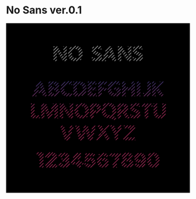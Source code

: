 # No Sans ver.0.1

![Preview of typeface "No Sans"](https://github.com/alanvww/no-sans/blob/1bdf9dfb636ce4c1c665fed4de1aaea3c2ee87b2/preview/preview.png 'No Sans Preview')
